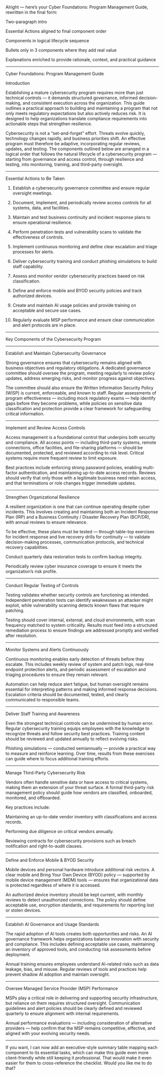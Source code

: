 Alright — here’s your Cyber Foundations: Program Management Guide, rewritten in the final form:

Two-paragraph intro

Essential Actions aligned to final component order

Components in logical lifecycle sequence

Bullets only in 3 components where they add real value

Explanations enriched to provide rationale, context, and practical guidance



---

Cyber Foundations: Program Management Guide

Introduction

Establishing a mature cybersecurity program requires more than just technical controls — it demands structured governance, informed decision-making, and consistent execution across the organization. This guide outlines a practical approach to building and maintaining a program that not only meets regulatory expectations but also actively reduces risk. It is designed to help organizations translate compliance requirements into actionable steps that strengthen resilience.

Cybersecurity is not a “set-and-forget” effort. Threats evolve quickly, technology changes rapidly, and business priorities shift. An effective program must therefore be adaptive, incorporating regular reviews, updates, and testing. The components outlined below are arranged in a logical order that follows the natural lifecycle of a cybersecurity program — starting from governance and access control, through resilience and testing, into monitoring, training, and third-party oversight.


---

Essential Actions to Be Taken

1. Establish a cybersecurity governance committee and ensure regular oversight meetings.


2. Document, implement, and periodically review access controls for all systems, data, and facilities.


3. Maintain and test business continuity and incident response plans to ensure operational resilience.


4. Perform penetration tests and vulnerability scans to validate the effectiveness of controls.


5. Implement continuous monitoring and define clear escalation and triage processes for alerts.


6. Deliver cybersecurity training and conduct phishing simulations to build staff capability.


7. Assess and monitor vendor cybersecurity practices based on risk classification.


8. Define and enforce mobile and BYOD security policies and track authorized devices.


9. Create and maintain AI usage policies and provide training on acceptable and secure use cases.


10. Regularly evaluate MSP performance and ensure clear communication and alert protocols are in place.




---

Key Components of the Cybersecurity Program


---

Establish and Maintain Cybersecurity Governance

Strong governance ensures that cybersecurity remains aligned with business objectives and regulatory obligations. A dedicated governance committee should oversee the program, meeting regularly to review policy updates, address emerging risks, and monitor progress against objectives.

The committee should also ensure the Written Information Security Policy (WISP) is current, enforceable, and known to staff. Regular assessments of program effectiveness — including mock regulatory exams — help identify gaps before they become problems, while policies on sensitive data classification and protection provide a clear framework for safeguarding critical information.


---

Implement and Review Access Controls

Access management is a foundational control that underpins both security and compliance. All access points — including third-party systems, remote connections, office facilities, and file-sharing platforms — should be documented, protected, and reviewed according to risk level. Critical systems require more frequent review to limit exposure.

Best practices include enforcing strong password policies, enabling multi-factor authentication, and maintaining up-to-date access records. Reviews should verify that only those with a legitimate business need retain access, and that terminations or role changes trigger immediate updates.


---

Strengthen Organizational Resilience

A resilient organization is one that can continue operating despite cyber incidents. This involves creating and maintaining both an Incident Response Plan (IRP) and a Business Continuity / Disaster Recovery Plan (BCP/DR), with annual reviews to ensure relevance.

To be effective, these plans must be tested — through table-top exercises for incident response and live recovery drills for continuity — to validate decision-making processes, communication protocols, and technical recovery capabilities.

Conduct quarterly data restoration tests to confirm backup integrity.

Periodically review cyber insurance coverage to ensure it meets the organization’s risk profile.



---

Conduct Regular Testing of Controls

Testing validates whether security controls are functioning as intended. Independent penetration tests can identify weaknesses an attacker might exploit, while vulnerability scanning detects known flaws that require patching.

Testing should cover internal, external, and cloud environments, with scan frequency matched to system criticality. Results must feed into a structured remediation process to ensure findings are addressed promptly and verified after resolution.


---

Monitor Systems and Alerts Continuously

Continuous monitoring enables early detection of threats before they escalate. This includes weekly review of system and patch logs, real-time endpoint protection alerts, and periodic assessment of escalation and triaging procedures to ensure they remain relevant.

Automation can help reduce alert fatigue, but human oversight remains essential for interpreting patterns and making informed response decisions. Escalation criteria should be documented, tested, and clearly communicated to responsible teams.


---

Deliver Staff Training and Awareness

Even the strongest technical controls can be undermined by human error. Regular cybersecurity training equips employees with the knowledge to recognize threats and follow security best practices. Training content should be reviewed and updated annually to reflect evolving risks.

Phishing simulations — conducted semiannually — provide a practical way to measure and reinforce learning. Over time, results from these exercises can guide where to focus additional training efforts.


---

Manage Third-Party Cybersecurity Risk

Vendors often handle sensitive data or have access to critical systems, making them an extension of your threat surface. A formal third-party risk management policy should guide how vendors are classified, onboarded, monitored, and offboarded.

Key practices include:

Maintaining an up-to-date vendor inventory with classifications and access records.

Performing due diligence on critical vendors annually.

Reviewing contracts for cybersecurity provisions such as breach notification and right-to-audit clauses.



---

Define and Enforce Mobile & BYOD Security

Mobile devices and personal hardware introduce additional risk vectors. A clear mobile and Bring Your Own Device (BYOD) policy — supported by mobile device management (MDM) tools — ensures that organizational data is protected regardless of where it is accessed.

An authorized device inventory should be kept current, with monthly reviews to detect unauthorized connections. The policy should define acceptable use, encryption standards, and requirements for reporting lost or stolen devices.


---

Establish AI Governance and Usage Standards

The rapid adoption of AI tools creates both opportunities and risks. An AI governance framework helps organizations balance innovation with security and compliance. This includes defining acceptable use cases, maintaining an inventory of approved tools, and conducting risk assessments before deployment.

Annual training ensures employees understand AI-related risks such as data leakage, bias, and misuse. Regular reviews of tools and practices help prevent shadow AI adoption and maintain oversight.


---

Oversee Managed Service Provider (MSP) Performance

MSPs play a critical role in delivering and supporting security infrastructure, but reliance on them requires structured oversight. Communication guidelines and alert policies should be clearly defined and reviewed quarterly to ensure alignment with internal requirements.

Annual performance evaluations — including consideration of alternative providers — help confirm that the MSP remains competitive, effective, and aligned with your evolving security needs.


---

If you want, I can now add an executive-style summary table mapping each component to its essential tasks, which can make this guide even more client-friendly while still keeping it professional. That would make it even easier for them to cross-reference the checklist. Would you like me to do that?

